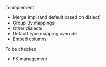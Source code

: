 To implement             
* Merge impl (and default based on dialect)
* Group By mappings
* Other dialects
* Default type mapping override
* Embed columns

To be checked
* FK management
